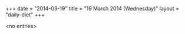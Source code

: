 +++
date = "2014-03-19"
title = "19 March 2014 (Wednesday)"
layout = "daily-diet"
+++


\<no entries\>


